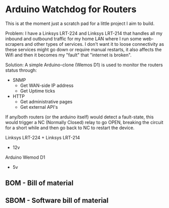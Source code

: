 # Arduino Watchdog for Routers
This is at the moment just a scratch pad for a little project I aim to build.

Problem: I have a Linksys LRT-224 and Linksys LRT-214 that handles all my inbound and outbound traffic for my home LAN where I run some web-scrapers and other types of services. I don't want it to loose connectivity as these services might go down or require manual restarts, it also affects the Wifi and then it becomes my "fault" that "internet is broken".

Solution: A simple Arduino-clone (Wemos D1) is used to monitor the routers status through:
* SNMP
  * Get WAN-side IP address
  * Get Uptime ticks
* HTTP
  * Get administrative pages
  * Get external API's
 
If any/both routers (or the arduino itself) would detect a fault-state, this would trigger a NC (Normally Closed) relay to go OPEN, breaking the circuit for a short while and then go back to NC to restart the device.


Linksys LRT-224 + Linksys LRT-214
* 12v


Arduino Wemod D1
* 5v


## BOM - Bill of material


## SBOM - Software bill of material
